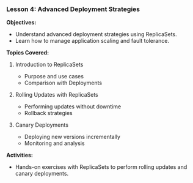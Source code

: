 ### Lesson 4: Advanced Deployment Strategies

**Objectives:**
- Understand advanced deployment strategies using ReplicaSets.
- Learn how to manage application scaling and fault tolerance.

**Topics Covered:**
1. Introduction to ReplicaSets
   - Purpose and use cases
   - Comparison with Deployments

2. Rolling Updates with ReplicaSets
   - Performing updates without downtime
   - Rollback strategies

3. Canary Deployments
   - Deploying new versions incrementally
   - Monitoring and analysis

**Activities:**
- Hands-on exercises with ReplicaSets to perform rolling updates and canary deployments.